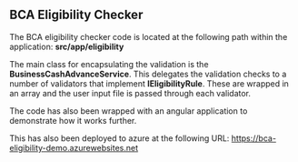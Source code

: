 ## BCA Eligibility Checker

The BCA eligibility checker code is located at the following path within the application:  **src/app/eligibility**

The main class for encapsulating the validation is the **BusinessCashAdvanceService**.  This delegates the validation checks to a number of validators that implement **IEligibilityRule**.  These are wrapped in an array and the user input file is passed through each validator.

The code has also been wrapped with an angular application to demonstrate how it works further.

This has also been deployed to azure at the following URL: https://bca-eligibility-demo.azurewebsites.net
